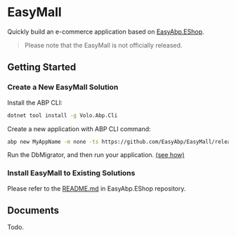 # EasyMall

Quickly build an e-commerce application based on [EasyAbp.EShop](https://github.com/EasyAbp/EShop).

> Please note that the EasyMall is not officially released.

## Getting Started

### Create a New EasyMall Solution

Install the ABP CLI:

````bash
dotnet tool install -g Volo.Abp.Cli
````

Create a new application with ABP CLI command:

````bash
abp new MyAppName -m none -ts https://github.com/EasyAbp/EasyMall/releases/download/latest/latest.zip
````

Run the DbMigrator, and then run your application. [(see how)](https://docs.abp.io/en/abp/latest/Getting-Started-Running-Solution?UI=MVC&DB=EF&Tiered=No)
  
### Install EasyMall to Existing Solutions

Please refer to the [README.md](https://github.com/EasyAbp/EShop/blob/dev/README.md#installation) in EasyAbp.EShop repository.

## Documents

Todo.

